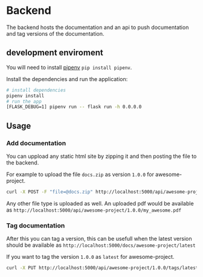 # Backend

The backend hosts the documentation and an api to push documentation and
tag versions of the documentation.

## development enviroment

You will need to install [pipenv](https://github.com/pypa/pipenv) `pip install pipenv`.

Install the dependencies and run the application:

```sh
# install dependencies
pipenv install
# run the app
[FLASK_DEBUG=1] pipenv run -- flask run -h 0.0.0.0
```

## Usage

### Add documentation

You can uppload any static html site by zipping it and 
then posting the file to the backend. 

For example to upload the file `docs.zip` as version `1.0.0` for awesome-project.

```sh
curl -X POST -F "file=@docs.zip" http://localhost:5000/api/awesome-project/1.0.0
```

Any other file type is uploaded as well. 
An uploaded pdf would be available as 
`http://localhost:5000/api/awesome-project/1.0.0/my_awesome.pdf` 

### Tag documentation

After this you can tag a version, this can be usefull when
the latest version should be available as `http://localhost:5000/docs/awesome-project/latest`

If you want to tag the version `1.0.0` as `latest` for awesome-project.

```sh
curl -X PUT http://localhost:5000/api/awesome-project/1.0.0/tags/latest
```
